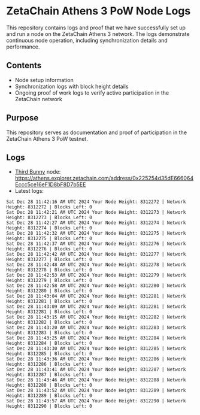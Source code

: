 # ZetaChain Athens 3 PoW Node Logs
This repository contains logs and proof that we have successfully set up and run a node on the ZetaChain Athens 3 network. The logs demonstrate continuous node operation, including synchronization details and performance.

## Contents
- Node setup information
- Synchronization logs with block height details
- Ongoing proof of work logs to verify active participation in the ZetaChain network

## Purpose
This repository serves as documentation and proof of participation in the ZetaChain Athens 3 PoW testnet.

## Logs

- [Third Bunny](https://thirdbunny.xyz/) node: https://athens.explorer.zetachain.com/address/0x225254d35dE666064Eccc5ce16eF1D8bF8D7b5EE
- Latest logs:
```
Sat Dec 28 11:42:16 AM UTC 2024 Your Node Height: 8312272 | Network Height: 8312272 | Blocks Left: 0
Sat Dec 28 11:42:21 AM UTC 2024 Your Node Height: 8312273 | Network Height: 8312273 | Blocks Left: 0
Sat Dec 28 11:42:27 AM UTC 2024 Your Node Height: 8312274 | Network Height: 8312274 | Blocks Left: 0
Sat Dec 28 11:42:32 AM UTC 2024 Your Node Height: 8312275 | Network Height: 8312275 | Blocks Left: 0
Sat Dec 28 11:42:37 AM UTC 2024 Your Node Height: 8312276 | Network Height: 8312276 | Blocks Left: 0
Sat Dec 28 11:42:42 AM UTC 2024 Your Node Height: 8312277 | Network Height: 8312277 | Blocks Left: 0
Sat Dec 28 11:42:48 AM UTC 2024 Your Node Height: 8312278 | Network Height: 8312278 | Blocks Left: 0
Sat Dec 28 11:42:53 AM UTC 2024 Your Node Height: 8312279 | Network Height: 8312279 | Blocks Left: 0
Sat Dec 28 11:42:58 AM UTC 2024 Your Node Height: 8312280 | Network Height: 8312280 | Blocks Left: 0
Sat Dec 28 11:43:04 AM UTC 2024 Your Node Height: 8312281 | Network Height: 8312281 | Blocks Left: 0
Sat Dec 28 11:43:09 AM UTC 2024 Your Node Height: 8312281 | Network Height: 8312281 | Blocks Left: 0
Sat Dec 28 11:43:15 AM UTC 2024 Your Node Height: 8312282 | Network Height: 8312282 | Blocks Left: 0
Sat Dec 28 11:43:20 AM UTC 2024 Your Node Height: 8312283 | Network Height: 8312283 | Blocks Left: 0
Sat Dec 28 11:43:25 AM UTC 2024 Your Node Height: 8312284 | Network Height: 8312284 | Blocks Left: 0
Sat Dec 28 11:43:30 AM UTC 2024 Your Node Height: 8312285 | Network Height: 8312285 | Blocks Left: 0
Sat Dec 28 11:43:36 AM UTC 2024 Your Node Height: 8312286 | Network Height: 8312286 | Blocks Left: 0
Sat Dec 28 11:43:41 AM UTC 2024 Your Node Height: 8312287 | Network Height: 8312287 | Blocks Left: 0
Sat Dec 28 11:43:46 AM UTC 2024 Your Node Height: 8312288 | Network Height: 8312288 | Blocks Left: 0
Sat Dec 28 11:43:52 AM UTC 2024 Your Node Height: 8312289 | Network Height: 8312289 | Blocks Left: 0
Sat Dec 28 11:43:57 AM UTC 2024 Your Node Height: 8312290 | Network Height: 8312290 | Blocks Left: 0
```
